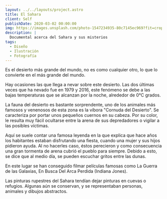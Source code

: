 ```yaml
---
layout: ../../layouts/project.astro
title: El Sahara
client: Self
publishDate: 2020-03-02 00:00:00
img: https://images.unsplash.com/photo-1547234935-80c7145ec969?fit=crop&w=1400&h=700&q=75
description: |
  Documental acerca del Sahara y sus misterios
tags:
  - Diseño
  - Ilustración
  - Fotografía
---
```


Es el desierto más grande del mundo, no es como cualquier otro, lo que lo convierte en el más grande del mundo. 

Hay ocasiones las que llega a nevar sobre este desierto. Las dos últimas veces que ha nevado fue en 1979 y 2016, este fenómeno se debe a las bajas temperaturas que se alcanzan por la noche, alrededor de 0°C grados.

La fauna del desierto es bastante sorprendente, uno de los animales más famosos y venenosos de esta zona es la víbora "Cornuda del Desierto". Se caracteriza por portar unos pequeños cuernos en su cabeza. Por su color, le resulta muy fácil ocultarse entre la arena de sus depredadores o vigilar a las posibles víctimas. 

Aquí se suele contar una famosa leyenda en la que explica que hace años los habitantes estaban disfrutando una fiesta, cuando una mujer y sus hijos pidieron ayuda. Al no hacerles caso, éstos perecieron y como consecuencia una gran tormenta de arena cubrió el pueblo para siempre. Debido a esto, se dice que al medio día, se pueden escuchar gritos entre las dunas. 

En este lugar se han conseguido filmar películas famosas como La Guerra de las Galaxias, En Busca Del Arca Perdida (Indiana Jones).

Las pinturas rupestres del Sahara tendían dejar pinturas en cuevas o refugios. Algunas aún se conservan, y se representaban personas, animales y dibujos abstractos. 